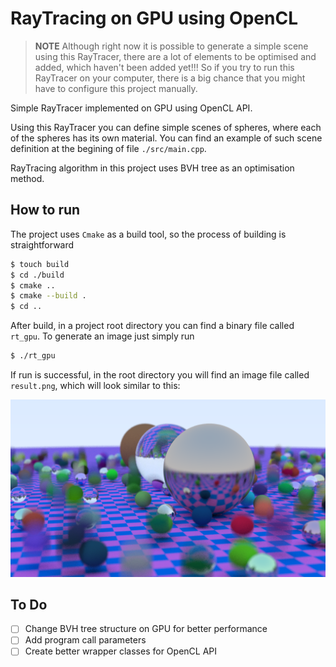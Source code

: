 # RayTracing on GPU using OpenCL

> **NOTE** Although right now it is possible to generate a simple scene using this RayTracer, there are a lot of elements to be optimised and added, which haven't been added yet!!!
> So if you try to run this RayTracer on your computer, there is a big chance that you might have to configure this project manually.  

Simple RayTracer implemented on GPU using OpenCL API.

Using this RayTracer you can define simple scenes of spheres, where each of the spheres has its own material. You can find an example of such scene definition at the begining of file `./src/main.cpp`.

RayTracing algorithm in this project uses BVH tree as an optimisation method.

## How to run 

The project uses `Cmake` as a build tool, so the process of building is straightforward

```Bash
$ touch build
$ cd ./build
$ cmake ..
$ cmake --build .
$ cd ..
```

After build, in a project root directory you can find a binary file called `rt_gpu`. To generate an image just simply run 

```Bash
$ ./rt_gpu
```

If run is successful, in the root directory you will find an image file called `result.png`, which will look similar to this: 

![example image](./results/checker_texture.png)

## To Do 

- [ ] Change BVH tree structure on GPU for better performance 
- [ ] Add program call parameters
- [ ] Create better wrapper classes for OpenCL API